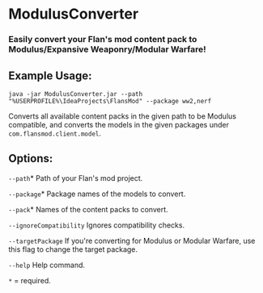 # ModulusConverter
### Easily convert your Flan's mod content pack to Modulus/Expansive Weaponry/Modular Warfare!
## Example Usage:
`java -jar ModulusConverter.jar --path "%USERPROFILE%\IdeaProjects\FlansMod" --package ww2,nerf`

Converts all available content packs in the given path to be Modulus compatible, and converts the models in the 
given packages under `com.flansmod.client.model`.
## Options:
`--path`* Path of your Flan's mod project.

`--package`* Package names of the models to convert.

`--pack`* Names of the content packs to convert.

`--ignoreCompatibility` Ignores compatibility checks.

`--targetPackage` If you're converting for Modulus or Modular Warfare, use this flag to change the target package.

`--help` Help command.

`*` = required.